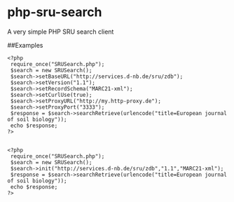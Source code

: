 php-sru-search
==============

A very simple PHP SRU search client

##Examples

    <?php
     require_once("SRUSearch.php");
     $search = new SRUSearch();
     $search->setBaseURL("http://services.d-nb.de/sru/zdb");
     $search->setVersion("1.1");
     $search->setRecordSchema("MARC21-xml");
     $search->setCurlUse(true);
     $search->setProxyURL("http://my.http-proxy.de");
     $search->setProxyPort("3333");
     $response = $search->searchRetrieve(urlencode("title=European journal of soil biology"));
     echo $response;
    ?>


    <?php
     require_once("SRUSearch.php");
     $search = new SRUSearch();
     $search->init("http://services.d-nb.de/sru/zdb","1.1","MARC21-xml");
     $response = $search->searchRetrieve(urlencode("title=European journal of soil biology"));
     echo $response;
    ?>
